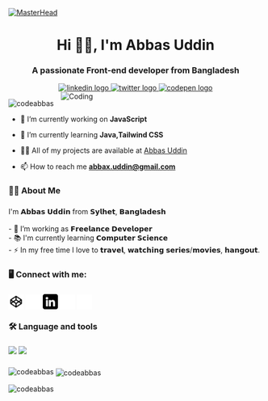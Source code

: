[![MasterHead](https://encrypted-tbn0.gstatic.com/images?q=tbn:ANd9GcSD7p1jhNTbcTHtqV9qp_ELTcUrgVtp9pp__GCzPkOnUvgZUzG0kV18J2ZJ&s=10)](https://abbasuddin.com/)
<h1 align="center">Hi 🙋‍♂️, I'm Abbas Uddin</h1>
<h3 align="center">A passionate Front-end developer from Bangladesh</h3>
<div align="center">
  <a href="https://www.linkedin.com/in/abbas-dev" target="_blank">
    <img src="https://img.shields.io/static/v1?message=LinkedIn&logo=linkedin&label=&color=0077B5&logoColor=white&labelColor=&style=for-the-badge" height="25" alt="linkedin logo"  />
  </a>
  <a href="https://twitter.com/abbas_uddin_01/" target="_blank">
    <img src="https://img.shields.io/static/v1?message=Twitter&logo=x&label=&color=0077B5&logoColor=white&labelColor=&style=for-the-badge" height="25" alt="twitter logo"  />
  </a>
  <a href="https://codepen.io/codeabbas" target="_blank">
    <img src="https://img.shields.io/static/v1?message=Codepen&logo=codepen&label=&color=000000&logoColor=white&labelColor=&style=for-the-badge" height="25" alt="codepen logo"  />
  </a>
</div>
<img align="right" alt="Coding" width="400" src="https://media.licdn.com/dms/image/D4D12AQE1ioPOFoNVCw/article-cover_image-shrink_600_2000/0/1679083748046?e=2147483647&v=beta&t=6pAfb6fO3GI0uXsLmzKqlZNtlv8FZrswVQODH-prBvY"/>





<p align="left"> <img src="https://komarev.com/ghpvc/?username=codeabbas&label=Profile%20views&color=0e75b6&style=flat" alt="codeabbas" /> </p>

- 🔭 I’m currently working on **JavaScript**

- 🌱 I’m currently learning **Java,Tailwind CSS**

- 👨‍💻 All of my projects are available at [Abbas Uddin](https://abbasuddin.com/)

- 📫 How to reach me **abbax.uddin@gmail.com**

<h3 align="left">👩‍💻  About Me</h3>

###

<p align="left">I'm 𝗔𝗯𝗯𝗮𝘀 𝗨𝗱𝗱𝗶𝗻 from 𝗦𝘆𝗹𝗵𝗲𝘁, 𝗕𝗮𝗻𝗴𝗹𝗮𝗱𝗲𝘀𝗵<br><br>- 🔭 I’m working as 𝗙𝗿𝗲𝗲𝗹𝗮𝗻𝗰𝗲 𝗗𝗲𝘃𝗲𝗹𝗼𝗽𝗲𝗿<br>- 📚 I'm currently learning 𝗖𝗼𝗺𝗽𝘂𝘁𝗲𝗿 𝗦𝗰𝗶𝗲𝗻𝗰𝗲<br>- ⚡ In my free time I love to 𝘁𝗿𝗮𝘃𝗲𝗹, 𝘄𝗮𝘁𝗰𝗵𝗶𝗻𝗴 𝘀𝗲𝗿𝗶𝗲𝘀/𝗺𝗼𝘃𝗶𝗲𝘀, 𝗵𝗮𝗻𝗴𝗼𝘂𝘁.</p>

###

<h3 align="left">🖥️ Connect with me:</h3>

###
<p align="left">
<a href="https://codepen.io/codeabbas" target="blank"><img align="center" src="img/codepen.png" alt="codeabbas" height="30" width="30" /></a>
<a href="https://twitter.com/abbas_uddin_01" target="blank"><img align="center" src="img/twitter.png" alt="abbas_uddin_01" height="30" width="30" /></a>
<a href="https://linkedin.com/in/abbas-dev" target="blank"><img align="center" src="img/linkedin.png" alt="abbas-dev" height="30" width="30" /></a>
<a href="https://fb.com/codeabbas" target="blank"><img align="center" src="img/facebook.png" alt="codeabbas" height="30" width="30" /></a>
<a href="https://instagram.com/code_abbas" target="blank"><img align="center" src="img/instagram.png" alt="code_abbas" height="30" width="30" /></a>
</p>
<h3 align="left">🛠 Language and tools</h3>

###

<div align="left">
  <img src="https://skillicons.dev/icons?i=html,css,javascript,bootstrap,tailwind,c,python" />
  <img src="https://skillicons.dev/icons?i=java,laravel,php,r,cpp,git,mysql" />
</div>


###


<p><img align="left" src="https://github-readme-stats.vercel.app/api/top-langs?username=codeabbas&show_icons=true&locale=en&layout=compact" alt="codeabbas" /></p>

<p>&nbsp;<img align="center" src="https://github-readme-stats.vercel.app/api?username=codeabbas&show_icons=true&locale=en" alt="codeabbas" /></p>

<p><img align="center" src="https://github-readme-streak-stats.herokuapp.com/?user=codeabbas&" alt="codeabbas" /></p>
